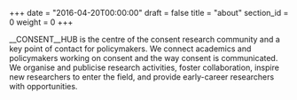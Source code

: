 +++
date = "2016-04-20T00:00:00"
draft = false
title = "about"
section_id = 0
weight = 0
+++

__CONSENT__HUB is the centre of the consent research community and a key point of contact for policymakers. We connect academics and policymakers working on consent and the way consent is communicated. We organise and publicise research activities, foster collaboration, inspire new researchers to enter the field, and provide early-career researchers with opportunities.
